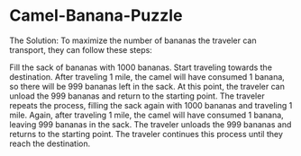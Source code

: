 # Camel-Banana-Puzzle
The Solution:
To maximize the number of bananas the traveler can transport, they can follow these steps:

Fill the sack of bananas with 1000 bananas.
Start traveling towards the destination.
After traveling 1 mile, the camel will have consumed 1 banana, so there will be 999 bananas left in the sack.
At this point, the traveler can unload the 999 bananas and return to the starting point.
The traveler repeats the process, filling the sack again with 1000 bananas and traveling 1 mile.
Again, after traveling 1 mile, the camel will have consumed 1 banana, leaving 999 bananas in the sack.
The traveler unloads the 999 bananas and returns to the starting point.
The traveler continues this process until they reach the destination.
